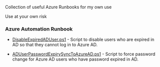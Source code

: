 Collection of useful Azure Runbooks for my own use

Use at your own risk


### Azure Automation Runbook
* [DisableExpiredADUser.ps1](https://github.com/asbtho/Azure-Runbooks/blob/main/DisableExpiredADUser.ps1) - Script to disable users who are expired in AD so that they cannot log in to Azure AD.

* [ADUserPasswordExpirySyncToAzureAD.ps1](https://github.com/asbtho/Azure-Runbooks/blob/main/ADUserPasswordExpirySyncToAzureAD.ps1) - Script to force password change for Azure AD users who have password expired in AD.
